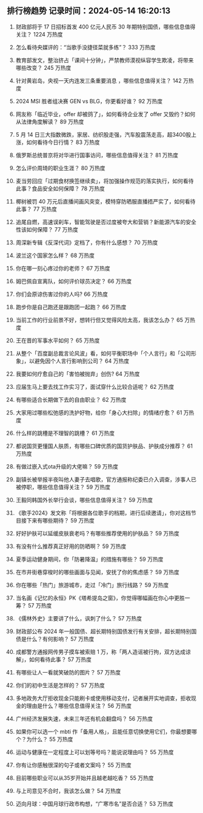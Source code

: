 
## 排行榜趋势 记录时间：2024-05-14 16:20:13
  
  1. 财政部将于 17 日招标首发 400 亿元人民币 30 年期特别国债，哪些信息值得关注？ 1224 万热度
    
  2. 怎么看待央媒评的：“当歌手没捷径菜就多练”？ 333 万热度
    
  3. 教育部发文，整治挤占「课间十分钟」，严禁教师漠视纵容学生欺凌，将带来哪些改变？ 245 万热度
    
  4. 针对黄岩岛，央视一天内连发三条重要消息 ，哪些信息值得关注？ 142 万热度
    
  5. 2024 MSI 胜者组决赛 GEN vs BLG，你更看好谁？ 92 万热度
    
  6. 网友称「临近毕业，offer 却被鸽了」，如何看待企业发了 offer 又毁约？如何从法律角度解读？ 89 万热度
    
  7. 5 月 14 日三大指数微跌，家居、纺织股走强，汽车股震荡走高，超3400股上涨，如何看待今日行情？ 83 万热度
    
  8. 俄罗斯总统普京将对华进行国事访问，哪些信息值得关注？ 81 万热度
    
  9. 怎么评价周琦的职业生涯？ 80 万热度
    
  10. 麦当劳回应「过期食材换签继续卖」，将加强操作规范的落实执行，如何看待此事？食品安全如何保障？ 78 万热度
    
  11. 椰树被罚 40 万元后直播间画风突变，模特穿防晒服直播捂严实了，如何看待此事？ 77 万热度
    
  12. 追尾自燃，高速误刹车，智能驾驶是否过度被夸大和营销？新能源汽车的安全性该如何保障？ 77 万热度
    
  13. 周深新专辑《反深代词》定档了，你有什么感想？ 70 万热度
    
  14. 波兰这个国家怎么样？ 68 万热度
    
  15. 你在哪一刻心疼过你的老师？ 67 万热度
    
  16. 姆巴佩自宣离队，如何评价球员决定？ 66 万热度
    
  17. 你们会原谅伤害过你的人吗? 66 万热度
    
  18. 跑步你是自己跑还是跟跑团一起跑？ 66 万热度
    
  19. 当前工作的行业前景不好，想转行但又觉得风险太高，我该怎么办？ 65 万热度
    
  20. 王在晋的军事水平如何？ 65 万热度
    
  21. 从整个「百度副总裁言论风波」看，如何平衡职场中「个人言行」和「公司形象」，以避免因个人言行影响到公司？ 64 万热度
    
  22. 我要如何疗愈自己的「害怕被抛弃」创伤? 64 万热度
    
  23. 应届生马上要去找工作实习了，面试穿什么比较合适呢？ 62 万热度
    
  24. 有哪些适合长期做下去的自由职业？ 62 万热度
    
  25. 大家用过哪些松弛感的洗护好物，给你「身心大扫除」的情绪疗愈？ 61 万热度
    
  26. 什么样的跳槽是不理智的跳槽？ 61 万热度
    
  27. 都说国货更懂国人肤质，有哪些口碑优质的国货护肤品、护肤成分推荐？ 61 万热度
    
  28. 有做过嵌入式ota升级的大佬嘛？ 59 万热度
    
  29. 副镇长被举报半夜叫他人妻子去唱歌，官方通报称纪委已介入调查，涉事人已被停职，哪些信息值得关注？ 59 万热度
    
  30. 王毅同韩国外长举行会谈，哪些信息值得关注？ 59 万热度
    
  31. 《歌手2024》发文称「将根据各位歌手的档期，进行后续邀请」，你对这档节目接下来有哪些期待？ 59 万热度
    
  32. 好好护肤可以延缓皮肤衰老吗？有哪些推荐使用的护肤品？ 59 万热度
    
  33. 有没有什么推荐真正好用的防晒啊？ 59 万热度
    
  34. 夏季运动健身期间，你「防暑降温」的措施有哪些？ 59 万热度
    
  35. 在市井街巷穿梭时的哪些画面与见闻，安抚了你的焦虑感？ 59 万热度
    
  36. 你在哪些「热门」旅游城市，走过「冷门」旅行线路？ 59 万热度
    
  37. 当名画《记忆的永恒》PK《塔希提岛之窗》，你觉得哪幅画在你心中更胜一筹？ 57 万热度
    
  38. 《儒林外史》主要讲了什么，讽刺了什么？ 57 万热度
    
  39. 财政部公布 2024 年一般国债、超长期特别国债发行有关安排，超长期特别国债是什么？有何影响？ 57 万热度
    
  40. 成都警方通报网传男子摸车被索赔 1 万，称「两人造谣被行拘，双方达成谅解」，如何看待此事？ 57 万热度
    
  41. 有哪些让人一看就笑破防的图片？ 57 万热度
    
  42. 你们的初中生活是怎样的？ 57 万热度
    
  43. 多地政务大厅拒收现金只能刷卡或使用移动支付，记者展开实地调查，拒收现金的理由是什么？哪些信息值得关注？ 56 万热度
    
  44. 广州经济发展失速，未来三年还有机会翻盘吗？ 56 万热度
    
  45. 如果你可以选一个 mbti 作「备用人格」，且能任意切换使用它们，你最想要哪个？为什么？ 55 万热度
    
  46. 运动与健康在一定程度上可以划等号吗？能说说理由吗？ 55 万热度
    
  47. 你有让你感触很深的句子或者文案吗？ 55 万热度
    
  48. 目前哪些职业可以从35岁开始并且越老越吃香？ 55 万热度
    
  49. 与上司意见不合时，我该怎么做？ 54 万热度
    
  50. 迈向月球：中国月球行政市构想，“广寒市名”是否合适？ 53 万热度
    